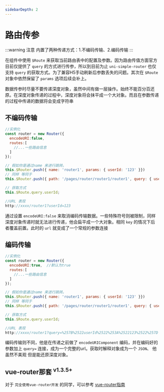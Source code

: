 ```yaml
---
sidebarDepth: 2
---
```


# 路由传参

:::warning 注意
内置了两种传递方式：1.不编码传输、2.编码传输
:::

在组件中使用 `$Route` 来获取当前路由表中的配置及参数。因为路由传值方面官方目前仅提供了 `query` 的方式进行传参，所以到目前为止 `uni-simple-router` 也仅支持 `query` 的获取方式。为了兼容H5手动刷新后参数丢失的问题。其次在 `$Route` 对象中依然保留了 `params` 选项后续会补上。

数据传参时尽量不要传递深度对象，虽然中间有做一层操作。始终不能百分百还原。在深度对象传递的过程中，深度对象将会抹平成一个大对象。而且在参数传递的过程中传递的数据将会变成字符串

## 不编码传输
```js {3}
//实例化
const router = new Router({
  encodeURI:false,  
  routes:[
    //...一些路由信息
  ]
});

// 假如你是通过name 来进行跳转。
this.$Router.push({ name: 'router1', params: { userId: '123' }})
// 同样 等同于
this.$Router.push({ path: '/pages/router/router1/router1', query: { userId: '123' }})

// 获取方式
this.$Route.query.userId;

//URL 表现
http://xxxx/router1?userId=123
```
通过设置 `encodeURI:false`  来取消编码传输数据。一些特殊符号则被限制，同样深度对象传递时就无法进行传递，他会扁平成一个大对象。相同  `key` 的情况下后者覆盖前置。此时的 `url` 就变成了一个常规的参数连接

## 编码传输
```js {3}
//实例化
const router = new Router({
  encodeURI:true,  //默认为true
  routes:[
    //...一些路由信息
  ]
});

// 假如你是通过name 来进行跳转。
this.$Router.push({ name: 'router1', params: { userId: '123' }})
// 同样 等同于
this.$Router.push({ path: '/pages/router/router1/router1', query: { userId: '123' }})

// 获取方式
this.$Route.query.userId;

//URL 表现
http://xxxx/router1?query=%257B%2522userId%2522%253A%2522123%2522%257D
```
编码传输则不同，他是在传递之前做了 `encodeURIComponent` 编码，并在编码好的参数加上  `query=`  连接，成为一个完整的url。获取时解释对象成为一个 `JSON`、 他虽然不美观 但是能还原深度对象。

## vue-router那套 <sup>v1.3.5+</sup>

对于 `完全使用vue-router开发` 的同学，可以参考 [vue-router指南](https://router.vuejs.org/zh/guide/essentials/passing-props.html#%E5%B8%83%E5%B0%94%E6%A8%A1%E5%BC%8F)